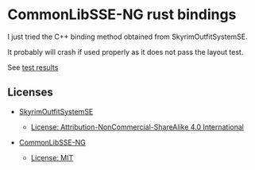 # CommonLibSSE-NG rust bindings

I just tried the C++ binding method obtained from SkyrimOutfitSystemSE.

It probably will crash if used properly as it does not pass the layout test.

See [test results](./test_results.txt)

## Licenses

- [SkyrimOutfitSystemSE](https://gitlab.com/metricexpansion/SkyrimOutfitSystemSE)

  - [License: Attribution-NonCommercial-ShareAlike 4.0 International](https://gitlab.com/metricexpansion/SkyrimOutfitSystemSE/-/blob/master/LICENSE.md?ref_type=heads)

- [CommonLibSSE-NG](https://github.com/CharmedBaryon/CommonLibSSE-NG)

  - [License: MIT](https://github.com/CharmedBaryon/CommonLibSSE-NG/blob/main/LICENSE)
